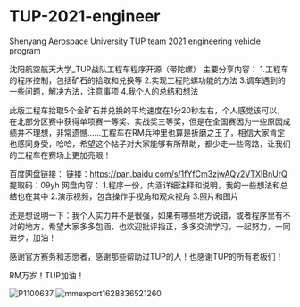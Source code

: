 # TUP-2021-engineer
Shenyang Aerospace University TUP team 2021 engineering vehicle program

沈阳航空航天大学_TUP战队工程车程序开源（带陀螺）
主要分享内容：
1.工程车的程序控制，包括矿石的拾取和兑换等
2.实现工程陀螺功能的方法
3.调车遇到的一些问题，解决方法，注意事项
4.我个人的总结和想法

此版工程车拾取5个金矿石并兑换的平均速度在1分20秒左右，个人感觉该可以，在北部分区赛中获得单项赛一等奖、实战奖三等奖，但是在全国赛因为一些原因成绩并不理想，非常遗憾......工程车在RM兵种里也算是折磨之王了，相信大家肯定也感同身受，哈哈，希望这个帖子对大家能够有所帮助，都少走一些弯路，让我们的工程车在赛场上更加亮眼！

百度网盘链接：
链接：https://pan.baidu.com/s/1fYfCm3zjwAQy2VTXIBnUrQ
提取码：09yh
网盘内容：
1.程序一份，内涵详细注释和说明，我的一些想法和总结也在其中
2.演示视频，包含操作手视角和观众视角
3.照片和图片

还是想说明一下：我个人实力并不是很强，如果有哪些地方说错，或者程序里有不对的地方，希望大家多多包涵，也欢迎批评指正，多多交流学习，一起努力，一同进步，加油！

感谢官方赛务和志愿者，感谢那些帮助过TUP的人！也感谢TUP的所有老板们！

RM万岁！TUP加油！

![P1100637](https://user-images.githubusercontent.com/89326889/130340691-975f5855-da5d-4a15-baea-cd0814e76f2b.JPG)
![mmexport1628836521260](https://user-images.githubusercontent.com/89326889/130340694-fb69d8b8-a6b2-46bd-ae15-f930fed55a87.jpg)
